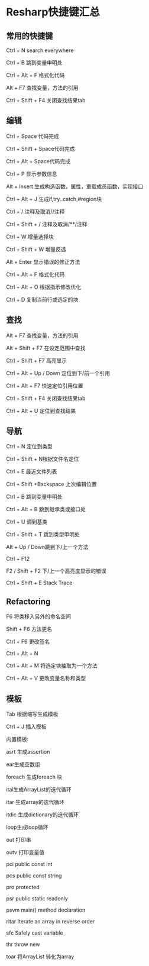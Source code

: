 # Resharp快捷键汇总


## 常用的快捷键

Ctrl + N  search everywhere

Ctrl + B 跳到变量申明处

Ctrl + Alt + F 格式化代码

Alt + F7 查找变量，方法的引用

Ctrl + Shift + F4 关闭查找结果tab



## 编辑

Ctrl + Space 代码完成

Ctrl + Shift + Space代码完成

Ctrl + Alt + Space代码完成

Ctrl + P 显示参数信息

Alt + Insert 生成构造函数，属性，重载成员函数，实现接口

Ctrl + Alt + J 生成if,try..catch,#region块

Ctrl + / 注释及取消//注释

Ctrl + Shift + / 注释及取消/**/注释

Ctrl + W 增量选择块

Ctrl + Shift + W 增量反选

Alt + Enter 显示错误的修正方法

Ctrl + Alt + F 格式化代码

Ctrl + Alt + O 根据指示修改优化

Ctrl + D 复制当前行或选定的块

## 查找

Alt + F7 查找变量，方法的引用

Alt + Shift + F7 在设定范围中查找

Ctrl + Shift + F7 高亮显示

Ctrl + Alt + Up / Down 定位到下/前一个引用

Ctrl + Alt + F7 快速定位引用位置

Ctrl + Shift + F4 关闭查找结果tab

Ctrl + Alt + U 定位到查找结果

## 导航

Ctrl + N 定位到类型

Ctrl + Shift + N根据文件名定位

Ctrl + E 最近文件列表

Ctrl + Shift +Backspace 上次编辑位置

Ctrl + B 跳到变量申明处

Ctrl + Alt + B 跳到继承类或接口处

Ctrl + U 调到基类

Ctrl + Shift + T 跳到类型申明处

Alt + Up / Down跳到下/上一个方法

Ctrl + F12 

F2 / Shift + F2 下/上一个高亮度显示的错误

Ctrl + Shift + E Stack Trace

## Refactoring

F6 将类移入另外的命名空间

Shift + F6 方法更名

Ctrl + F6 更改签名

Ctrl + Alt + N

Ctrl + Alt + M 将选定块抽取为一个方法

Ctrl + Alt + V 更改变量名称和类型

## 模板

Tab 根据缩写生成模板

Ctrl + J 插入模板

内置模板:

asrt 生成assertion

ear生成空数组

foreach 生成foreach 块

ital生成ArrayList的迭代循环

itar 生成array的迭代循环

itdic 生成dictionary的迭代循环

loop生成loop循环

out 打印串

outv 打印变量值

pci public const int

pcs public const string

pro protected

psr public static readonly

psvm main() method declaration

ritar Iterate an array in reverse order

sfc Safely cast variable

thr throw new

toar 将ArrayList 转化为array

